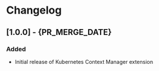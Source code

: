 # Changelog

## [1.0.0] - {PR_MERGE_DATE}

### Added
- Initial release of Kubernetes Context Manager extension
